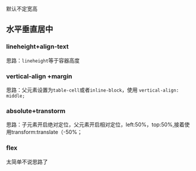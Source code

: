 默认不定宽高


## 水平垂直居中

### lineheight+align-text
思路：`lineheight`等于容器高度

### vertical-align +margin
思路：父元素设置为`table-cell`或者`inline-block`，使用 `vertical-align: middle;`

### absolute+transtorm
思路：子元素开启绝对定位，父元素开启相对定位，left:50%，top:50%,接着使用transform:translate（-50%；

### flex
太简单不说思路了



